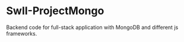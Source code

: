 # SwII-ProjectMongo
Backend code for full-stack application with MongoDB and different js frameworks.
